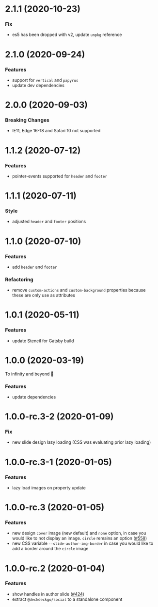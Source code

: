 # 2.1.1 (2020-10-23)

### Fix

- es5 has been dropped with v2, update `unpkg` reference

# 2.1.0 (2020-09-24)

### Features

- support for `vertical` and `papyrus`
- update dev dependencies

# 2.0.0 (2020-09-03)

### Breaking Changes

- IE11, Edge 16-18 and Safari 10 not supported

# 1.1.2 (2020-07-12)

### Features

- pointer-events supported for `header` and `footer`

# 1.1.1 (2020-07-11)

### Style

- adjusted `header` and `footer` positions

# 1.1.0 (2020-07-10)

### Features

- add `header` and `footer`

### Refactoring

- remove `custom-actions` and `custom-background` properties because these are only use as attributes

# 1.0.1 (2020-05-11)

### Features

- update Stencil for Gatsby build

# 1.0.0 (2020-03-19)

To infinity and beyond 🚀

### Features

- update dependencies

# 1.0.0-rc.3-2 (2020-01-09)

### Fix

- new slide design lazy loading (CSS was evaluating prior lazy loading)

# 1.0.0-rc.3-1 (2020-01-05)

### Features

- lazy load images on property update

# 1.0.0-rc.3 (2020-01-05)

### Features

- new design `cover` image (new default) and `none` option, in case you would like to not display an image. `circle` remains an option ([#558](https://github.com/deckgo/deckdeckgo/issues/558))
- new CSS variable `--slide-author-img-border` in case you would like to add a border around the `circle` image

# 1.0.0-rc.2 (2020-01-04)

### Features

- show handles in author slide ([#424](https://github.com/deckgo/deckdeckgo/issues/424))
- extract `@deckdeckgo/social` to a standalone component
